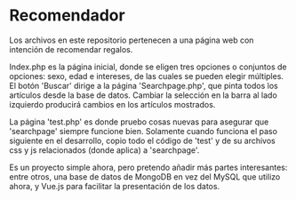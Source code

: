# Recomendador

Los archivos en este repositorio pertenecen a una página web con intención de recomendar regalos.

Index.php es la página inicial, donde se eligen tres opciones o conjuntos de opciones: sexo, edad e intereses, de las cuales se pueden elegir múltiples.
El botón 'Buscar' dirige a la página 'Searchpage.php', que pinta todos los artículos desde la base de datos. Cambiar la selección en la barra al lado izquierdo producirá cambios en los artículos mostrados.

La página 'test.php' es donde pruebo cosas nuevas para asegurar que 'searchpage' siempre funcione bien. Solamente cuando funciona el paso siguiente en el desarrollo, copio todo el código de 'test' y de su archivos css y js relacionados (donde aplica) a 'searchpage'.

Es un proyecto simple ahora, pero pretendo añadir más partes interesantes: entre otros, una base de datos de MongoDB en vez del MySQL que utilizo ahora, y Vue.js para facilitar la presentación de los datos.
